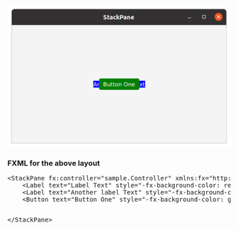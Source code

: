 <p align="center"><img src="StackPane.png"></p>
<h3>FXML for the above layout</h3>
<pre>
&lt;StackPane fx:controller="sample.Controller" xmlns:fx="http://javafx/fxml" alignment="CENTER"&gt;
    &lt;Label text="Label Text" style="-fx-background-color: red;-fx-text-fill:white;-fx-text-fill:white"/&gt;
    &lt;Label text="Another label Text" style="-fx-background-color: blue; -fx-text-fill:white;-fx-text-fill:white"/&gt;
    &lt;Button text="Button One" style="-fx-background-color: green;-fx-text-fill:white"/&gt;

&lt;/StackPane&gt;
</pre>

